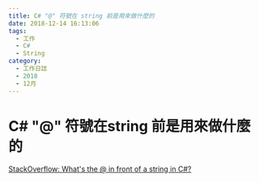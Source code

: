 ```yaml
---
title: C# "@" 符號在 string 前是用來做什麼的
date: 2018-12-14 16:13:06
tags:
  - 工作
  - C#
  - String
category:
  - 工作日誌
  - 2018
  - 12月
---
```

# C# "@" 符號在string 前是用來做什麼的 #

[StackOverflow: What's the @ in front of a string in C#?](https://stackoverflow.com/questions/556133/whats-the-in-front-of-a-string-in-c)  